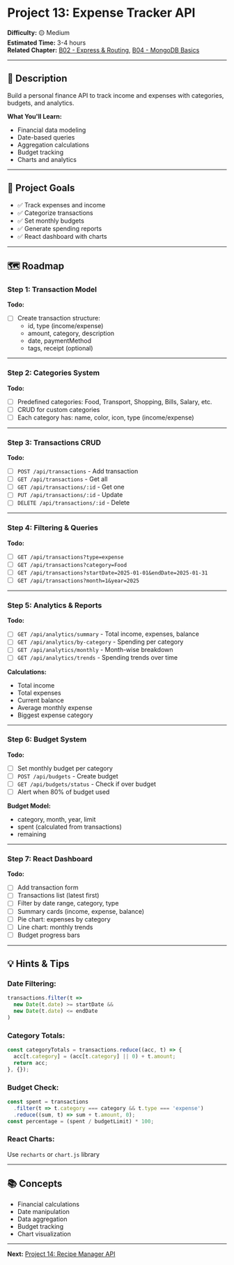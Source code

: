 # Project 13: Expense Tracker API

**Difficulty:** 🟡 Medium  
**Estimated Time:** 3-4 hours  
**Related Chapter:** [B02 - Express & Routing](../chapters/B02_EXPRESS_AND_ROUTING.md), [B04 - MongoDB Basics](../chapters/B04_MONGODB_BASICS.md)

---

## 📝 Description

Build a personal finance API to track income and expenses with categories, budgets, and analytics.

**What You'll Learn:**
- Financial data modeling
- Date-based queries
- Aggregation calculations
- Budget tracking
- Charts and analytics

---

## 🎯 Project Goals

- ✅ Track expenses and income
- ✅ Categorize transactions
- ✅ Set monthly budgets
- ✅ Generate spending reports
- ✅ React dashboard with charts

---

## 🗺️ Roadmap

### Step 1: Transaction Model
**Todo:**
- [ ] Create transaction structure:
  - id, type (income/expense)
  - amount, category, description
  - date, paymentMethod
  - tags, receipt (optional)

---

### Step 2: Categories System
**Todo:**
- [ ] Predefined categories: Food, Transport, Shopping, Bills, Salary, etc.
- [ ] CRUD for custom categories
- [ ] Each category has: name, color, icon, type (income/expense)

---

### Step 3: Transactions CRUD
**Todo:**
- [ ] `POST /api/transactions` - Add transaction
- [ ] `GET /api/transactions` - Get all
- [ ] `GET /api/transactions/:id` - Get one
- [ ] `PUT /api/transactions/:id` - Update
- [ ] `DELETE /api/transactions/:id` - Delete

---

### Step 4: Filtering & Queries
**Todo:**
- [ ] `GET /api/transactions?type=expense`
- [ ] `GET /api/transactions?category=Food`
- [ ] `GET /api/transactions?startDate=2025-01-01&endDate=2025-01-31`
- [ ] `GET /api/transactions?month=1&year=2025`

---

### Step 5: Analytics & Reports
**Todo:**
- [ ] `GET /api/analytics/summary` - Total income, expenses, balance
- [ ] `GET /api/analytics/by-category` - Spending per category
- [ ] `GET /api/analytics/monthly` - Month-wise breakdown
- [ ] `GET /api/analytics/trends` - Spending trends over time

**Calculations:**
- Total income
- Total expenses
- Current balance
- Average monthly expense
- Biggest expense category

---

### Step 6: Budget System
**Todo:**
- [ ] Set monthly budget per category
- [ ] `POST /api/budgets` - Create budget
- [ ] `GET /api/budgets/status` - Check if over budget
- [ ] Alert when 80% of budget used

**Budget Model:**
- category, month, year, limit
- spent (calculated from transactions)
- remaining

---

### Step 7: React Dashboard
**Todo:**
- [ ] Add transaction form
- [ ] Transactions list (latest first)
- [ ] Filter by date range, category, type
- [ ] Summary cards (income, expense, balance)
- [ ] Pie chart: expenses by category
- [ ] Line chart: monthly trends
- [ ] Budget progress bars

---

## 💡 Hints & Tips

### Date Filtering:
```javascript
transactions.filter(t => 
  new Date(t.date) >= startDate && 
  new Date(t.date) <= endDate
)
```

### Category Totals:
```javascript
const categoryTotals = transactions.reduce((acc, t) => {
  acc[t.category] = (acc[t.category] || 0) + t.amount;
  return acc;
}, {});
```

### Budget Check:
```javascript
const spent = transactions
  .filter(t => t.category === category && t.type === 'expense')
  .reduce((sum, t) => sum + t.amount, 0);
const percentage = (spent / budgetLimit) * 100;
```

### React Charts:
Use `recharts` or `chart.js` library

---

## 📚 Concepts

- Financial calculations
- Date manipulation
- Data aggregation
- Budget tracking
- Chart visualization

---

**Next:** [Project 14: Recipe Manager API](14-recipe-manager.md)
